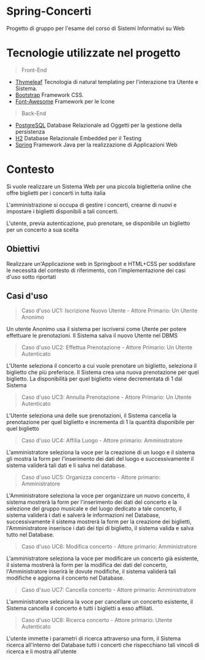 # Spring-Concerti
Progetto di gruppo per l'esame del corso di Sistemi Informativi su Web

# Tecnologie utilizzate nel progetto
> Front-End
* [Thymeleaf](https://www.thymeleaf.org) Tecnologia di natural templating per l'interazione tra Utente e Sistema.
* [Bootstrap](https://getbootstrap.com) Framework CSS.
* [Font-Awesome](https://fontawesome.com) Framework per le Icone

> Back-End
* [PostgreSQL](https://www.postgresql.org) Database Relazionale ad Oggetti per la gestione della persistenza
* [H2](https://www.h2database.com/html/main.html) Database Relazionale Embedded per il Testing
* [Spring](https://spring.io) Framework Java per la realizzazione di Applicazioni Web

# Contesto
Si vuole realizzare un Sistema Web per una piccola biglietteria online che offre biglietti per i concerti in tutta italia

L'amministrazione si occupa di gestire i concerti, crearne di nuovi e impostare i biglietti disponibili a tali concerti.

L'utente, previa autenticazione, può prenotare, se disponibile un biglietto per un concerto a sua scelta

## Obiettivi
Realizzare un'Applicazione web in Springboot e HTML+CSS per soddisfare le necessità del contesto di riferimento, con l'implementazione dei casi d'uso sotto riportati

## Casi d'uso
> Caso d'uso UC1: Iscrizione Nuovo Utente - Attore Primario: Un Utente Anonimo

Un utente Anonimo usa il sistema per iscriversi come Utente per potere effettuare le prenotazioni. Il Sistema salva il nuovo Utente nel DBMS

> Caso d'uso UC2: Effettua Prenotazione - Attore Primario: Un Utente Autenticato

L'Utente seleziona il concerto a cui vuole prenotare un biglietto, seleziona il biglietto che più preferisce. Il Sistema crea una nuova prenotazione per quel biglietto. La disponibilità per quel biglietto viene decrementata di 1 dal Sistema

> Caso d'uso UC3: Annulla Prenotazione - Attore Primario: Un Utente Autenticato

L'Utente seleziona una delle sue prenotazioni, il Sistema cancella la prenotazione per quel biglietto e incrementa di 1 la quantità disponibile per quel biglietto

> Caso d'uso UC4: Affilia Luogo - Attore primario: Amministratore

L'amministratore seleziona la voce per la creazione di un luogo e il sistema gli mostra la form per l'inserimento dei dati del luogo e successivamente il sistema validerà tali dati e li salva nel database.

> Caso d'uso UC5: Organizza concerto - Attore primario: Amministratore

L'Amministratore seleziona la voce per organizzare un nuovo concerto, il sistema mostrerà la form per l'inserimento dei dati del concerto e la selezione del gruppo musicale e del luogo dedicato a tale concerto, il sistema validerà i dati e salverà le informazioni nel Database, successivamente il sistema mostrerà la form per la creazione dei biglietti, l'Amministratore inserisce i dati dei tipi di biglietto, il sistema valida e salva tutto nel Database.

> Caso d'uso UC6: Modifica concerto - Attore primario: Amministratore

L'amministratore seleziona la voce per modificare un concerto già esistente, il sistema mostrerà la form per la modifica dei dati del concerto, l'Amministratore inserirà le dovute modifiche, il sistema validerà tali modifiche e aggiorna il concerto nel Database.

> Caso d'suo UC7: Cancella concerto - Attore primario: Amministratore

L'amministratore seleziona la voce per cancellare un concerto esistente, il Sistema cancella il concerto è tutti i biglietti a esso affiliati.

> Caso d'uso UC8: Ricerca concerto - Attore primario: Utente Autenticato

L'utente immette i parametri di ricerca attraverso una form, il Sistema ricerca all'interno del Database tutti i concerti che rispecchiano tali vincoli di ricerca e li mostra all'utente